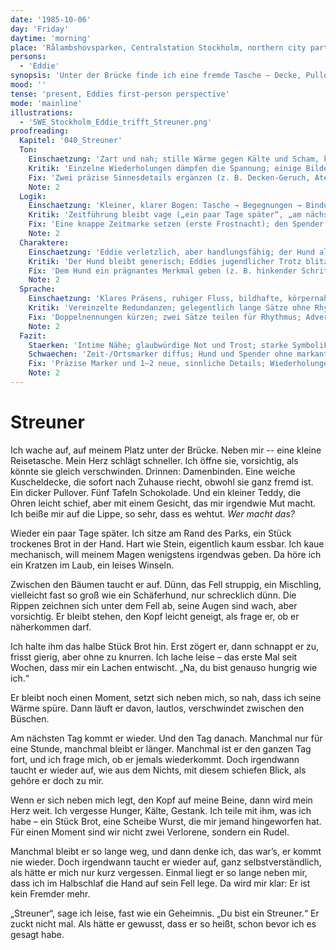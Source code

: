 ```yaml
---
date: '1985-10-06'
day: 'Friday'
daytime: 'morning'
place: 'Rålambshovsparken, Centralstation Stockholm, northern city parts'
persons:
  - 'Eddie'
synopsis: 'Unter der Brücke finde ich eine fremde Tasche – Decke, Pullover, Schokolade, ein Teddy – und wenig später teilt ein ausgehungerter Hund mein Brot; der Streuner wird mein leiser Anker.'
mood: ''
tense: 'present, Eddies first-person perspective'
mode: 'mainline'
illustrations:
  - 'SWE_Stockholm_Eddie_trifft_Streuner.png'
proofreading:
  Kapitel: '040_Streuner'
  Ton:
    Einschaetzung: 'Zart und nah; stille Wärme gegen Kälte und Scham, kleine Gesten tragen die Szene.'
    Kritik: 'Einzelne Wiederholungen dämpfen die Spannung; einige Bilder bleiben allgemein (Spender, Hundebegegnung, Bibliothekswärme nur angedeutet).'
    Fix: 'Zwei präzise Sinnesdetails ergänzen (z. B. Decken-Geruch, Atem des Hundes); 1–2 Wiederholungen straffen/varieren; ein kurzer Atembruch für mehr Unmittelbarkeit.'
    Note: 2
  Logik:
    Einschaetzung: 'Kleiner, klarer Bogen: Tasche → Begegnungen → Bindung → Benennung; Ursache/Wirkung stimmig.'
    Kritik: 'Zeitführung bleibt vage („ein paar Tage später“, „am nächsten Tag“); Spender bleibt völlig im Off; Ortssplitter (Park/City) ohne Funktion.'
    Fix: 'Eine knappe Zeitmarke setzen (erste Frostnacht); den Spender minimal rahmen (Spur/Indiz statt Erklärung); irrelevante Ortsnennungen vermeiden oder verankern.'
    Note: 2
  Charaktere:
    Einschaetzung: 'Eddie verletzlich, aber handlungsfähig; der Hund als Spiegel/Anker funktioniert; der unsichtbare Spender schafft leise Menschlichkeit.'
    Kritik: 'Der Hund bleibt generisch; Eddies jugendlicher Trotz blitzt nur kurz; Spenderfigur bleibt komplett konturlos.'
    Fix: 'Dem Hund ein prägnantes Merkmal geben (z. B. hinkender Schritt, schiefes Ohr); einen kurzen, jugendlichen Einwurf setzen; eine kleine Spur des Spenders (Knoten, Duft, Zettelrest).'
    Note: 2
  Sprache:
    Einschaetzung: 'Klares Präsens, ruhiger Fluss, bildhafte, körpernahe Details.'
    Kritik: 'Vereinzelte Redundanzen; gelegentlich lange Sätze ohne Rhythmuswechsel.'
    Fix: 'Doppelnennungen kürzen; zwei Sätze teilen für Rhythmus; Adverbien prüfen und sparsamer setzen.'
    Note: 2
  Fazit:
    Staerken: 'Intime Nähe; glaubwürdige Not und Trost; starke Symbolik durch den Hund; stimmige, leise Dramaturgie.'
    Schwaechen: 'Zeit-/Ortsmarker diffus; Hund und Spender ohne markantes Detail; leichte Wiederholung.'
    Fix: 'Präzise Marker und 1–2 neue, sinnliche Details; Wiederholungen straffen; ein charakteristisches Merkmal für Hund/Spender setzen.'
    Note: 2
---
```


# Streuner

Ich wache auf, auf meinem Platz unter der Brücke. Neben mir -- eine kleine
Reisetasche. Mein Herz schlägt schneller. Ich öffne sie, vorsichtig, als könnte
sie gleich verschwinden. Drinnen: Damenbinden. Eine weiche Kuscheldecke, die
sofort nach Zuhause riecht, obwohl sie ganz fremd ist. Ein dicker Pullover. Fünf
Tafeln Schokolade. Und ein kleiner Teddy, die Ohren leicht schief, aber mit
einem Gesicht, das mir irgendwie Mut macht. Ich beiße mir auf die Lippe, so
sehr, dass es wehtut. *Wer macht das?*

Wieder ein paar Tage später. Ich sitze am Rand des Parks, ein Stück trockenes
Brot in der Hand. Hart wie Stein, eigentlich kaum essbar. Ich kaue mechanisch,
will meinem Magen wenigstens irgendwas geben. Da höre ich ein Kratzen im Laub,
ein leises Winseln.

Zwischen den Bäumen taucht er auf. Dünn, das Fell struppig, ein Mischling,
vielleicht fast so groß wie ein Schäferhund, nur schrecklich dünn. Die Rippen
zeichnen sich unter dem Fell ab, seine Augen sind wach, aber vorsichtig. Er
bleibt stehen, den Kopf leicht geneigt, als frage er, ob er näherkommen darf.

Ich halte ihm das halbe Stück Brot hin. Erst zögert er, dann schnappt er zu,
frisst gierig, aber ohne zu knurren. Ich lache leise – das erste Mal seit
Wochen, dass mir ein Lachen entwischt. „Na, du bist genauso hungrig wie ich.“

Er bleibt noch einen Moment, setzt sich neben mich, so nah, dass ich seine Wärme
spüre. Dann läuft er davon, lautlos, verschwindet zwischen den Büschen.

Am nächsten Tag kommt er wieder. Und den Tag danach. Manchmal nur für eine
Stunde, manchmal bleibt er länger. Manchmal ist er den ganzen Tag fort, und ich
frage mich, ob er jemals wiederkommt. Doch irgendwann taucht er wieder auf, wie
aus dem Nichts, mit diesem schiefen Blick, als gehöre er doch zu mir.

Wenn er sich neben mich legt, den Kopf auf meine Beine, dann wird mein Herz
weit. Ich vergesse Hunger, Kälte, Gestank. Ich teile mit ihm, was ich habe – ein
Stück Brot, eine Scheibe Wurst, die mir jemand hingeworfen hat. Für einen Moment
sind wir nicht zwei Verlorene, sondern ein Rudel.

Manchmal bleibt er so lange weg, und dann denke ich, das war’s, er kommt nie
wieder. Doch irgendwann taucht er wieder auf, ganz selbstverständlich, als hätte
er mich nur kurz vergessen. Einmal liegt er so lange neben mir, dass ich im
Halbschlaf die Hand auf sein Fell lege. Da wird mir klar: Er ist kein Fremder
mehr.

„Streuner“, sage ich leise, fast wie ein Geheimnis. „Du bist ein Streuner.“ Er
zuckt nicht mal. Als hätte er gewusst, dass er so heißt, schon bevor ich es
gesagt habe.
